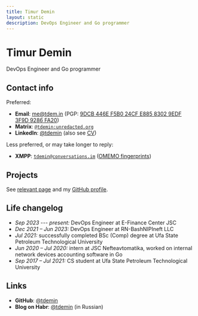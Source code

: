 ```yaml
---
title: Timur Demin
layout: static
description: DevOps Engineer and Go programmer
---
```


# Timur Demin

DevOps Engineer and Go programmer

## Contact info

Preferred:

* **Email**: [me@tdem.in](mailto:me@tdem.in) (PGP: [9DCB 446E F5B0 24CF
  E885 8302 9EDF 3F9D 9286 FA20](/pgp.asc))
* **Matrix**: [`@tdemin:unredacted.org`][matrix]
* **LinkedIn**: [@tdemin][linkedin] (also see [CV][cv])

[matrix]: https://matrix.to/#/@tdemin:unredacted.org
[linkedin]: https://www.linkedin.com/in/tdemin/
[cv]: https://github.com/tdemin/cv/releases/tag/latest

Less preferred, or may take longer to reply:

* **XMPP**: [`tdemin@conversations.im`](xmpp:tdemin@conversations.im)
  ([OMEMO fingerprints][prints])

[prints]: /announcements

## Projects

See [relevant page](/projects) and my [GitHub profile][github].

## Life changelog

* _Sep 2023_ --- _present:_ DevOps Engineer at E-Finance Center JSC
* _Dec 2021 &ndash; Jun 2023:_ DevOps Engineer at RN-BashNIPIneft LLC
* _Jul 2021:_ successfully completed BSc (Comp) degree at Ufa State
  Petroleum Technological University
* _Jun 2020 &ndash; Jul 2020:_ intern at JSC Nefteavtomatika, worked on
  internal network devices accounting software in Go
* _Sep 2017 &ndash; Jul 2021:_ CS student at Ufa State Petroleum
  Technological University

## Links

* **GitHub**: [@tdemin][github]
* **Blog on Habr**: [@tdemin](https://habr.com/en/users/tdemin/posts/)
  (in Russian)

[github]: https://github.com/tdemin
